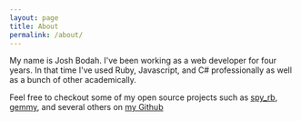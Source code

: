 ```yaml
---
layout: page
title: About
permalink: /about/
---
```


My name is Josh Bodah. I've been working as a web developer for four years.
In that time I've used Ruby, Javascript, and C# professionally as well as a bunch of other academically.

Feel free to checkout some of my open source projects such as [spy_rb](https://github.com/jbodah/spy_rb), [gemmy](https://github.com/jbodah/gemmy_rb),
and several others on [my Github](https://github.com/jbodah)
